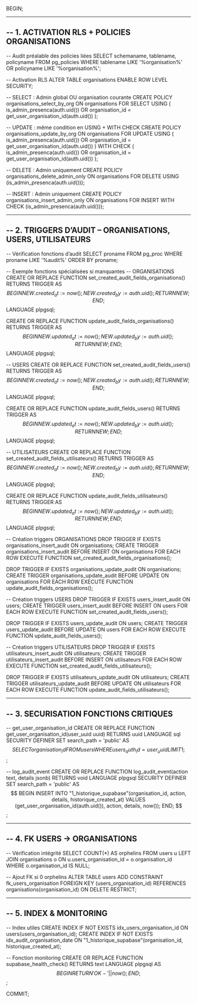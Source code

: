 BEGIN;

-------------------------------------------
-- 1. ACTIVATION RLS + POLICIES ORGANISATIONS
-------------------------------------------

-- Audit préalable des policies liées
SELECT schemaname, tablename, policyname 
FROM pg_policies 
WHERE tablename LIKE '%organisation%' OR policyname LIKE '%organisation%';

-- Activation RLS
ALTER TABLE organisations ENABLE ROW LEVEL SECURITY;

-- SELECT : Admin global OU organisation courante
CREATE POLICY organisations_select_by_org
ON organisations FOR SELECT
USING (
  is_admin_presenca(auth.uid())
  OR organisation_id = get_user_organisation_id(auth.uid())
);

-- UPDATE : même condition en USING + WITH CHECK
CREATE POLICY organisations_update_by_org
ON organisations FOR UPDATE
USING (
  is_admin_presenca(auth.uid())
  OR organisation_id = get_user_organisation_id(auth.uid())
)
WITH CHECK (
  is_admin_presenca(auth.uid())
  OR organisation_id = get_user_organisation_id(auth.uid())
);

-- DELETE : Admin uniquement
CREATE POLICY organisations_delete_admin_only
ON organisations FOR DELETE
USING (is_admin_presenca(auth.uid()));

-- INSERT : Admin uniquement
CREATE POLICY organisations_insert_admin_only
ON organisations FOR INSERT
WITH CHECK (is_admin_presenca(auth.uid()));

-------------------------------------------
-- 2. TRIGGERS D’AUDIT – ORGANISATIONS, USERS, UTILISATEURS
-------------------------------------------

-- Vérification fonctions d’audit
SELECT proname FROM pg_proc WHERE proname LIKE '%audit%' ORDER BY proname;

-- Exemple fonctions spécialisées si manquantes
-- ORGANISATIONS
CREATE OR REPLACE FUNCTION set_created_audit_fields_organisations()
RETURNS TRIGGER AS $$
BEGIN
  NEW.created_at := now();
  NEW.created_by := auth.uid();
  RETURN NEW;
END;
$$ LANGUAGE plpgsql;

CREATE OR REPLACE FUNCTION update_audit_fields_organisations()
RETURNS TRIGGER AS $$
BEGIN
  NEW.updated_at := now();
  NEW.updated_by := auth.uid();
  RETURN NEW;
END;
$$ LANGUAGE plpgsql;

-- USERS
CREATE OR REPLACE FUNCTION set_created_audit_fields_users()
RETURNS TRIGGER AS $$
BEGIN
  NEW.created_at := now();
  NEW.created_by := auth.uid();
  RETURN NEW;
END;
$$ LANGUAGE plpgsql;

CREATE OR REPLACE FUNCTION update_audit_fields_users()
RETURNS TRIGGER AS $$
BEGIN
  NEW.updated_at := now();
  NEW.updated_by := auth.uid();
  RETURN NEW;
END;
$$ LANGUAGE plpgsql;

-- UTILISATEURS
CREATE OR REPLACE FUNCTION set_created_audit_fields_utilisateurs()
RETURNS TRIGGER AS $$
BEGIN
  NEW.created_at := now();
  NEW.created_by := auth.uid();
  RETURN NEW;
END;
$$ LANGUAGE plpgsql;

CREATE OR REPLACE FUNCTION update_audit_fields_utilisateurs()
RETURNS TRIGGER AS $$
BEGIN
  NEW.updated_at := now();
  NEW.updated_by := auth.uid();
  RETURN NEW;
END;
$$ LANGUAGE plpgsql;

-- Création triggers ORGANISATIONS
DROP TRIGGER IF EXISTS organisations_insert_audit ON organisations;
CREATE TRIGGER organisations_insert_audit
BEFORE INSERT ON organisations
FOR EACH ROW EXECUTE FUNCTION set_created_audit_fields_organisations();

DROP TRIGGER IF EXISTS organisations_update_audit ON organisations;
CREATE TRIGGER organisations_update_audit
BEFORE UPDATE ON organisations
FOR EACH ROW EXECUTE FUNCTION update_audit_fields_organisations();

-- Création triggers USERS
DROP TRIGGER IF EXISTS users_insert_audit ON users;
CREATE TRIGGER users_insert_audit
BEFORE INSERT ON users
FOR EACH ROW EXECUTE FUNCTION set_created_audit_fields_users();

DROP TRIGGER IF EXISTS users_update_audit ON users;
CREATE TRIGGER users_update_audit
BEFORE UPDATE ON users
FOR EACH ROW EXECUTE FUNCTION update_audit_fields_users();

-- Création triggers UTILISATEURS
DROP TRIGGER IF EXISTS utilisateurs_insert_audit ON utilisateurs;
CREATE TRIGGER utilisateurs_insert_audit
BEFORE INSERT ON utilisateurs
FOR EACH ROW EXECUTE FUNCTION set_created_audit_fields_utilisateurs();

DROP TRIGGER IF EXISTS utilisateurs_update_audit ON utilisateurs;
CREATE TRIGGER utilisateurs_update_audit
BEFORE UPDATE ON utilisateurs
FOR EACH ROW EXECUTE FUNCTION update_audit_fields_utilisateurs();

-------------------------------------------
-- 3. SECURISATION FONCTIONS CRITIQUES
-------------------------------------------

-- get_user_organisation_id
CREATE OR REPLACE FUNCTION get_user_organisation_id(user_uuid uuid)
RETURNS uuid
LANGUAGE sql
SECURITY DEFINER
SET search_path = 'public'
AS $$
  SELECT organisation_id
  FROM users
  WHERE users_auth_id = user_uuid
  LIMIT 1;
$$;

-- log_audit_event
CREATE OR REPLACE FUNCTION log_audit_event(action text, details jsonb)
RETURNS void
LANGUAGE plpgsql
SECURITY DEFINER
SET search_path = 'public'
AS $$
BEGIN
  INSERT INTO "1_historique_supabase"(organisation_id, action, details, historique_created_at)
  VALUES (get_user_organisation_id(auth.uid()), action, details, now());
END;
$$;

-------------------------------------------
-- 4. FK USERS → ORGANISATIONS
-------------------------------------------

-- Vérification intégrité
SELECT COUNT(*) AS orphelins
FROM users u
LEFT JOIN organisations o ON u.users_organisation_id = o.organisation_id
WHERE o.organisation_id IS NULL;

-- Ajout FK si 0 orphelins
ALTER TABLE users
ADD CONSTRAINT fk_users_organisation
FOREIGN KEY (users_organisation_id)
REFERENCES organisations(organisation_id)
ON DELETE RESTRICT;

-------------------------------------------
-- 5. INDEX & MONITORING
-------------------------------------------

-- Index utiles
CREATE INDEX IF NOT EXISTS idx_users_organisation_id ON users(users_organisation_id);
CREATE INDEX IF NOT EXISTS idx_audit_organisation_date 
ON "1_historique_supabase"(organisation_id, historique_created_at);

-- Fonction monitoring
CREATE OR REPLACE FUNCTION supabase_health_check()
RETURNS text
LANGUAGE plpgsql
AS $$
BEGIN
  RETURN 'OK - ' || now();
END;
$$;

COMMIT;
